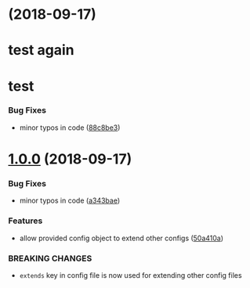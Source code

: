 <a name=""></a>
#  (2018-09-17)

# test again
# test

### Bug Fixes

* minor typos in code ([88c8be3](https://github.com/metwork-framework/testrepo/commit/88c8be3))



<a name="1.0.0"></a>
# [1.0.0](https://github.com/metwork-framework/testrepo/compare/a343bae...1.0.0) (2018-09-17)


### Bug Fixes

* minor typos in code ([a343bae](https://github.com/metwork-framework/testrepo/commit/a343bae))


### Features

* allow provided config object to extend other configs ([50a410a](https://github.com/metwork-framework/testrepo/commit/50a410a))


### BREAKING CHANGES

* `extends` key in config file is now used for extending other config files

